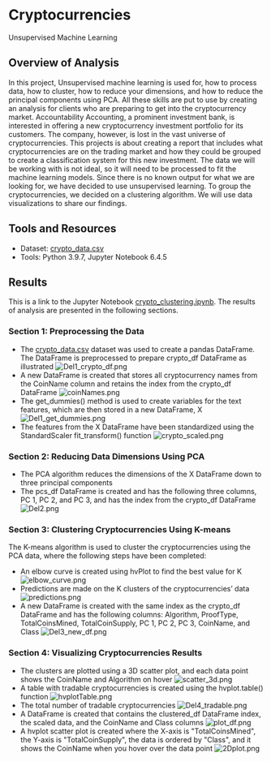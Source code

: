 # Cryptocurrencies
Unsupervised Machine Learning
## Overview of Analysis
In this project, Unsupervised machine learning is used for, how to process data, how to cluster, how to reduce your dimensions, and how to reduce the principal components using PCA. All these skills are put to use by creating an analysis for clients who are preparing to get into the cryptocurrency market.
Accountability Accounting, a prominent investment bank, is interested in offering a new cryptocurrency investment portfolio for its customers. The company, however, is lost in the vast universe of cryptocurrencies. This projects is about creating a report that includes what cryptocurrencies are on the trading market and how they could be grouped to create a classification system for this new investment.
The data we will be working with is not ideal, so it will need to be processed to fit the machine learning models. Since there is no known output for what we are looking for, we have decided to use unsupervised learning. To group the cryptocurrencies, we decided on a clustering algorithm. We will use data visualizations to share our findings.

## Tools and Resources
- Dataset: [crypto_data.csv](https://github.com/rmat112/Cryptocurrencies/blob/main/crypto_data.csv)
- Tools: Python 3.9.7, Jupyter Notebook 6.4.5

## Results
This is a link to the Jupyter Notebook [crypto_clustering.ipynb](https://github.com/rmat112/Cryptocurrencies/blob/main/crypto_clustering.ipynb). The results of analysis are presented in the following sections.

### Section 1: Preprocessing the Data
- The [crypto_data.csv](https://github.com/rmat112/Cryptocurrencies/blob/main/crypto_data.csv) dataset was used to create a pandas DataFrame. The DataFrame is preprocessed to prepare crypto_df DataFrame as illustrated
![Del1_crypto_df.png](https://github.com/rmat112/Cryptocurrencies/blob/main/images/Del1_crypto_df.png)
- A new DataFrame is created that stores all cryptocurrency names from the CoinName column and retains the index from the crypto_df DataFrame
![coinNames.png](https://github.com/rmat112/Cryptocurrencies/blob/main/images/coinNames.png)
- The get_dummies() method is used to create variables for the text features, which are then stored in a new DataFrame, X 
![Del1_get_dummies.png](https://github.com/rmat112/Cryptocurrencies/blob/main/images/Del1_get_dummies.png)
- The features from the X DataFrame have been standardized using the StandardScaler fit_transform() function
![crypto_scaled.png](https://github.com/rmat112/Cryptocurrencies/blob/main/images/crypto_scaled.png)

### Section 2: Reducing Data Dimensions Using PCA
- The PCA algorithm reduces the dimensions of the X DataFrame down to three principal components
- The pcs_df DataFrame is created and has the following three columns, PC 1, PC 2, and PC 3, and has the index from the crypto_df DataFrame
![Del2.png](https://github.com/rmat112/Cryptocurrencies/blob/main/images/Del2.png)

### Section 3: Clustering Cryptocurrencies Using K-means
The K-means algorithm is used to cluster the cryptocurrencies using the PCA data, where the following steps have been completed:
- An elbow curve is created using hvPlot to find the best value for K 
![elbow_curve.png](https://github.com/rmat112/Cryptocurrencies/blob/main/images/elbow_curve.png)
- Predictions are made on the K clusters of the cryptocurrencies’ data
![predictions.png](https://github.com/rmat112/Cryptocurrencies/blob/main/images/predictions.png)
- A new DataFrame is created with the same index as the crypto_df DataFrame and has the following columns: Algorithm, ProofType, TotalCoinsMined, TotalCoinSupply, PC 1, PC 2, PC 3, CoinName, and Class
![Del3_new_df.png](https://github.com/rmat112/Cryptocurrencies/blob/main/images/Del3_new_df.png)

### Section 4: Visualizing Cryptocurrencies Results
- The clusters are plotted using a 3D scatter plot, and each data point shows the CoinName and Algorithm on hover 
![scatter_3d.png](https://github.com/rmat112/Cryptocurrencies/blob/main/images/scatter_3d.png)
- A table with tradable cryptocurrencies is created using the hvplot.table() function
![hvplotTable.png](https://github.com/rmat112/Cryptocurrencies/blob/main/images/hvplotTable.png)
- The total number of tradable cryptocurrencies
![Del4_tradable.png](https://github.com/rmat112/Cryptocurrencies/blob/main/images/Del4_tradable.png)
- A DataFrame is created that contains the clustered_df DataFrame index, the scaled data, and the CoinName and Class columns
![plot_df.png](https://github.com/rmat112/Cryptocurrencies/blob/main/images/plot_df.png)
- A hvplot scatter plot is created where the X-axis is "TotalCoinsMined", the Y-axis is "TotalCoinSupply", the data is ordered by "Class", and it shows the CoinName when you hover over the data point 
![2Dplot.png](https://github.com/rmat112/Cryptocurrencies/blob/main/images/2Dplot.png)

